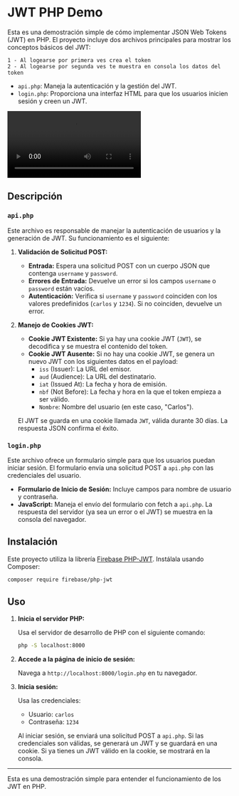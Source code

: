 # JWT PHP Demo

Esta es una demostración simple de cómo implementar JSON Web Tokens (JWT) en PHP. El proyecto incluye dos archivos principales para mostrar los conceptos básicos del JWT:

```
1 - Al logearse por primera ves crea el token
2 - Al logearse por segunda ves te muestra en consola los datos del token
```

- `api.php`: Maneja la autenticación y la gestión del JWT.
- `login.php`: Proporciona una interfaz HTML para que los usuarios inicien sesión y creen un JWT.

![Video de demostracion](/source/JWT.mp4)

## Descripción

### `api.php`

Este archivo es responsable de manejar la autenticación de usuarios y la generación de JWT. Su funcionamiento es el siguiente:

1. **Validación de Solicitud POST:**
   - **Entrada:** Espera una solicitud POST con un cuerpo JSON que contenga `username` y `password`.
   - **Errores de Entrada:** Devuelve un error si los campos `username` o `password` están vacíos.
   - **Autenticación:** Verifica si `username` y `password` coinciden con los valores predefinidos (`carlos` y `1234`). Si no coinciden, devuelve un error.

2. **Manejo de Cookies JWT:**
   - **Cookie JWT Existente:** Si ya hay una cookie JWT (`JWT`), se decodifica y se muestra el contenido del token.
   - **Cookie JWT Ausente:** Si no hay una cookie JWT, se genera un nuevo JWT con los siguientes datos en el payload:
     - `iss` (Issuer): La URL del emisor.
     - `aud` (Audience): La URL del destinatario.
     - `iat` (Issued At): La fecha y hora de emisión.
     - `nbf` (Not Before): La fecha y hora en la que el token empieza a ser válido.
     - `Nombre`: Nombre del usuario (en este caso, "Carlos").

   El JWT se guarda en una cookie llamada `JWT`, válida durante 30 días. La respuesta JSON confirma el éxito.

### `login.php`

Este archivo ofrece un formulario simple para que los usuarios puedan iniciar sesión. El formulario envía una solicitud POST a `api.php` con las credenciales del usuario.

- **Formulario de Inicio de Sesión:** Incluye campos para nombre de usuario y contraseña.
- **JavaScript:** Maneja el envío del formulario con fetch a `api.php`. La respuesta del servidor (ya sea un error o el JWT) se muestra en la consola del navegador.

## Instalación

Este proyecto utiliza la librería [Firebase PHP-JWT](https://github.com/firebase/php-jwt). Instálala usando Composer:

```bash
composer require firebase/php-jwt
```

## Uso

1. **Inicia el servidor PHP:**

   Usa el servidor de desarrollo de PHP con el siguiente comando:

   ```bash
   php -S localhost:8000
   ```

2. **Accede a la página de inicio de sesión:**

   Navega a `http://localhost:8000/login.php` en tu navegador.

3. **Inicia sesión:**

   Usa las credenciales:

   - Usuario: `carlos`
   - Contraseña: `1234`

   Al iniciar sesión, se enviará una solicitud POST a `api.php`. Si las credenciales son válidas, se generará un JWT y se guardará en una cookie. Si ya tienes un JWT válido en la cookie, se mostrará en la consola.

---

Esta es una demostración simple para entender el funcionamiento de los JWT en PHP.
